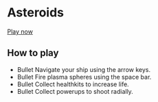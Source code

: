 # Asteroids

[Play now][url]

[url]: http://vincentshieh.github.io/Asteroids

## How to play

* Bullet Navigate your ship using the arrow keys.
* Bullet Fire plasma spheres using the space bar.
* Bullet Collect healthkits to increase life.
* Bullet Collect powerups to shoot radially.
